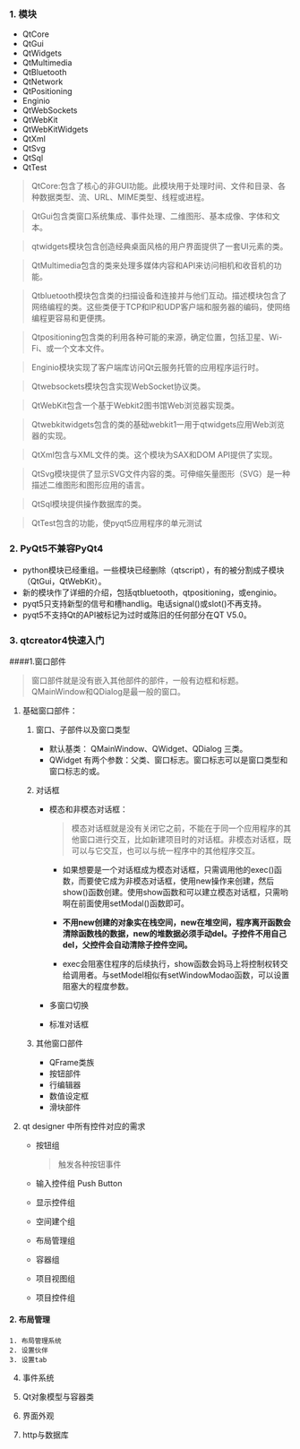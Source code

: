 ### 1. 模块
-	QtCore
-	QtGui
-	QtWidgets
-	QtMultimedia
-	QtBluetooth
-	QtNetwork
-	QtPositioning
-	Enginio
-	QtWebSockets
-	QtWebKit
-	QtWebKitWidgets
-	QtXml
-	QtSvg
-	QtSql
-	QtTest


>QtCore:包含了核心的非GUI功能。此模块用于处理时间、文件和目录、各种数据类型、流、URL、MIME类型、线程或进程。

>QtGui包含类窗口系统集成、事件处理、二维图形、基本成像、字体和文本。

>qtwidgets模块包含创造经典桌面风格的用户界面提供了一套UI元素的类。

>QtMultimedia包含的类来处理多媒体内容和API来访问相机和收音机的功能。

>Qtbluetooth模块包含类的扫描设备和连接并与他们互动。描述模块包含了网络编程的类。这些类便于TCP和IP和UDP客户端和服务器的编码，使网络编程更容易和更便携。

>Qtpositioning包含类的利用各种可能的来源，确定位置，包括卫星、Wi-Fi、或一个文本文件。

>Enginio模块实现了客户端库访问Qt云服务托管的应用程序运行时。

>Qtwebsockets模块包含实现WebSocket协议类。

>QtWebKit包含一个基于Webkit2图书馆Web浏览器实现类。

>Qtwebkitwidgets包含的类的基础webkit1一用于qtwidgets应用Web浏览器的实现。

>QtXml包含与XML文件的类。这个模块为SAX和DOM API提供了实现。

>QtSvg模块提供了显示SVG文件内容的类。可伸缩矢量图形（SVG）是一种描述二维图形和图形应用的语言。

>QtSql模块提供操作数据库的类。

>QtTest包含的功能，使pyqt5应用程序的单元测试

### 2. PyQt5不兼容PyQt4

- python模块已经重组。一些模块已经删除（qtscript），有的被分割成子模块（QtGui，QtWebKit）。
- 新的模块作了详细的介绍，包括qtbluetooth，qtpositioning，或enginio。
- pyqt5只支持新型的信号和槽handlig。电话signal()或slot()不再支持。
- pyqt5不支持Qt的API被标记为过时或陈旧的任何部分在QT V5.0。

### 3. qtcreator4快速入门

####1.窗口部件
>窗口部件就是没有嵌入其他部件的部件，一般有边框和标题。QMainWindow和QDialog是最一般的窗口。

1. 基础窗口部件：

	1. 窗口、子部件以及窗口类型

		- 默认基类： QMainWindow、QWidget、QDialog 三类。
		- QWidget 有两个参数：父类、窗口标志。窗口标志可以是窗口类型和窗口标志的或。

	2. 对话框
		- 模态和非模态对话框：
			> 模态对话框就是没有关闭它之前，不能在于同一个应用程序的其他窗口进行交互，比如新建项目时的对话框。非模态对话框，既可以与它交互，也可以与统一程序中的其他程序交互。
			
			- 如果想要是一个对话框成为模态对话框，只需调用他的exec()函数，而要使它成为非模态对话框，使用new操作来创建，然后show()函数创建。使用show函数和可以建立模态对话框，只需哟啊在前面使用setModal()函数即可。
				
			- **不用new创建的对象实在栈空间，new在堆空间，程序离开函数会清除函数栈的数据，new的堆数据必须手动del。子控件不用自己del，父控件会自动清除子控件空间。**

			- exec会阻塞住程序的后续执行，show函数会妈马上将控制权转交给调用者。与setModel相似有setWindowModao函数，可以设置阻塞大的程度参数。
			 

		- 多窗口切换
		
		- 标准对话框

	3. 其他窗口部件
		- QFrame类族
		- 按钮部件
		- 行编辑器
		- 数值设定框
		- 滑块部件

2. qt designer 中所有控件对应的需求

	- 按钮组
	 	> 触发各种按钮事件
	- 输入控件组
	 	Push Button

	- 显示控件组
	 
	- 空间建个组
	 
	- 布局管理组
	 
	- 容器组
	 
	- 项目视图组
	
	- 项目控件组



#### 2. 布局管理
	1. 布局管理系统
	2. 设置伙伴
	3. 设置tab
	

		

4. 事件系统

5. Qt对象模型与容器类

6. 界面外观

7. http与数据库
	